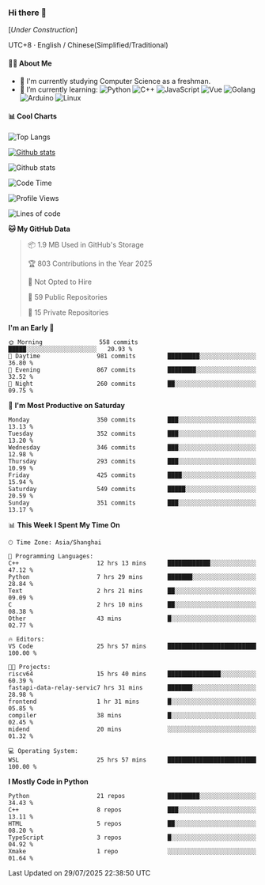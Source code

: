 ### Hi there 👋

\[*Under Construction*\]

UTC+8 · English / Chinese(Simplified/Traditional)

<!--
**NoNormalCreeper/NoNormalCreeper** is a ✨ _special_ ✨ repository because its `README.md` (this file) appears on your GitHub profile.

Here are some ideas to get you started:

- 🔭 I’m currently working on ...
- 🌱 I’m currently learning ...
- 👯 I’m looking to collaborate on ...
- 🤔 I’m looking for help with ...
- 💬 Ask me about ...
- 📫 How to reach me: ...
- 😄 Pronouns: ...
- ⚡ Fun fact: ...
-->

#### 👩‍💻 About Me

- 🏫 I'm currently studying Computer Science as a freshman.
- 🌱 I’m currently learning: 
![Python](https://img.shields.io/badge/-Python-blue?style=flat-square&logo=Python&logoColor=fff)
![C++](https://img.shields.io/badge/-C%2B%2B-00599C?style=flat-square&logo=C%2B%2B&logoColor=fff)
![JavaScript](https://img.shields.io/badge/-JavaScript-ffca18?style=flat-square&logo=JavaScript&logoColor=fff)
![Vue](https://img.shields.io/badge/-Vue-4FC08D?style=flat-square&logo=Vue.js&logoColor=fff)
![Golang](https://img.shields.io/badge/-Go-007d9c?style=flat-square&logo=Go&logoColor=fff)
![Arduino](https://img.shields.io/badge/-Arduino-00979D?style=flat-square&logo=Arduino&logoColor=fff)
![Linux](https://img.shields.io/badge/-Linux-FCC624?style=flat-square&logo=Linux&logoColor=fff)

#### 📊 Cool Charts

![Top Langs](https://readme-stats-zeta-six.vercel.app/api/top-langs/?username=NoNormalCreeper&layout=compact)

[![Github stats](https://readme-stats-zeta-six.vercel.app/api?username=NoNormalCreeper&show=reviews,discussions_started,discussions_answered,prs_merged,prs_merged_percentage)](https://github.com/anuraghazra/github-readme-stats)

![Github stats](https://github-profile-trophy.vercel.app/?username=NoNormalCreeper)


<!--START_SECTION:waka-->
![Code Time](http://img.shields.io/badge/Code%20Time-697%20hrs%2016%20mins-blue)

![Profile Views](http://img.shields.io/badge/Profile%20Views-0-blue)

![Lines of code](https://img.shields.io/badge/From%20Hello%20World%20I%27ve%20Written-4.2%20million%20lines%20of%20code-blue)

**🐱 My GitHub Data** 

> 📦 1.9 MB Used in GitHub's Storage 
 > 
> 🏆 803 Contributions in the Year 2025
 > 
> 🚫 Not Opted to Hire
 > 
> 📜 59 Public Repositories 
 > 
> 🔑 15 Private Repositories 
 > 
**I'm an Early 🐤** 

```text
🌞 Morning                558 commits         █████░░░░░░░░░░░░░░░░░░░░   20.93 % 
🌆 Daytime                981 commits         █████████░░░░░░░░░░░░░░░░   36.80 % 
🌃 Evening                867 commits         ████████░░░░░░░░░░░░░░░░░   32.52 % 
🌙 Night                  260 commits         ██░░░░░░░░░░░░░░░░░░░░░░░   09.75 % 
```
📅 **I'm Most Productive on Saturday** 

```text
Monday                   350 commits         ███░░░░░░░░░░░░░░░░░░░░░░   13.13 % 
Tuesday                  352 commits         ███░░░░░░░░░░░░░░░░░░░░░░   13.20 % 
Wednesday                346 commits         ███░░░░░░░░░░░░░░░░░░░░░░   12.98 % 
Thursday                 293 commits         ███░░░░░░░░░░░░░░░░░░░░░░   10.99 % 
Friday                   425 commits         ████░░░░░░░░░░░░░░░░░░░░░   15.94 % 
Saturday                 549 commits         █████░░░░░░░░░░░░░░░░░░░░   20.59 % 
Sunday                   351 commits         ███░░░░░░░░░░░░░░░░░░░░░░   13.17 % 
```


📊 **This Week I Spent My Time On** 

```text
🕑︎ Time Zone: Asia/Shanghai

💬 Programming Languages: 
C++                      12 hrs 13 mins      ████████████░░░░░░░░░░░░░   47.12 % 
Python                   7 hrs 29 mins       ███████░░░░░░░░░░░░░░░░░░   28.84 % 
Text                     2 hrs 21 mins       ██░░░░░░░░░░░░░░░░░░░░░░░   09.09 % 
C                        2 hrs 10 mins       ██░░░░░░░░░░░░░░░░░░░░░░░   08.38 % 
Other                    43 mins             █░░░░░░░░░░░░░░░░░░░░░░░░   02.77 % 

🔥 Editors: 
VS Code                  25 hrs 57 mins      █████████████████████████   100.00 % 

🐱‍💻 Projects: 
riscv64                  15 hrs 40 mins      ███████████████░░░░░░░░░░   60.39 % 
fastapi-data-relay-servic7 hrs 31 mins       ███████░░░░░░░░░░░░░░░░░░   28.98 % 
frontend                 1 hr 31 mins        █░░░░░░░░░░░░░░░░░░░░░░░░   05.85 % 
compiler                 38 mins             █░░░░░░░░░░░░░░░░░░░░░░░░   02.45 % 
midend                   20 mins             ░░░░░░░░░░░░░░░░░░░░░░░░░   01.32 % 

💻 Operating System: 
WSL                      25 hrs 57 mins      █████████████████████████   100.00 % 
```

**I Mostly Code in Python** 

```text
Python                   21 repos            █████████░░░░░░░░░░░░░░░░   34.43 % 
C++                      8 repos             ███░░░░░░░░░░░░░░░░░░░░░░   13.11 % 
HTML                     5 repos             ██░░░░░░░░░░░░░░░░░░░░░░░   08.20 % 
TypeScript               3 repos             █░░░░░░░░░░░░░░░░░░░░░░░░   04.92 % 
Xmake                    1 repo              ░░░░░░░░░░░░░░░░░░░░░░░░░   01.64 % 
```




 Last Updated on 29/07/2025 22:38:50 UTC
<!--END_SECTION:waka-->

